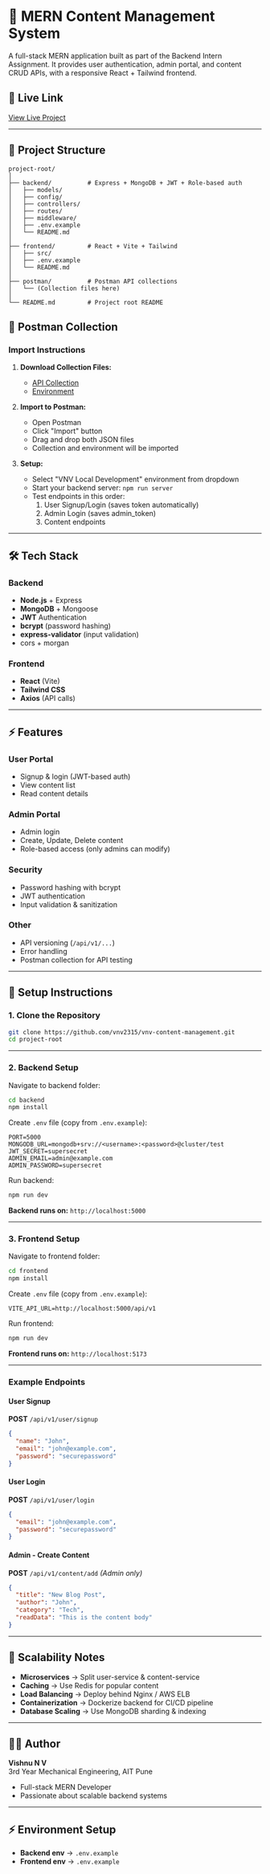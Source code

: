 # 🚀 MERN Content Management System

A full-stack MERN application built as part of the Backend Intern Assignment. It provides user authentication, admin portal, and content CRUD APIs, with a responsive React + Tailwind frontend.


## 🚀 Live Link

[View Live Project](https://vnv-content-management.vercel.app/)

---

## 📂 Project Structure

```
project-root/
│
├── backend/          # Express + MongoDB + JWT + Role-based auth
│   ├── models/
│   ├── config/
│   ├── controllers/
│   ├── routes/
│   ├── middleware/
│   ├── .env.example
│   └── README.md
│
├── frontend/         # React + Vite + Tailwind
│   ├── src/
│   ├── .env.example
│   └── README.md
│
├── postman/          # Postman API collections
│   └── (Collection files here)
│
└── README.md         # Project root README

```

## 📮 Postman Collection

### Import Instructions

1. **Download Collection Files:**
   - [API Collection](./postman/VNV-CMS-API-Collection.json)
   - [Environment](./postman/VNV-Local-Environment.json)

2. **Import to Postman:**
   - Open Postman
   - Click "Import" button
   - Drag and drop both JSON files
   - Collection and environment will be imported

3. **Setup:**
   - Select "VNV Local Development" environment from dropdown
   - Start your backend server: `npm run server`
   - Test endpoints in this order:
     1. User Signup/Login (saves token automatically)
     2. Admin Login (saves admin_token)
     3. Content endpoints


---

## 🛠️ Tech Stack

### Backend
- **Node.js** + Express
- **MongoDB** + Mongoose
- **JWT** Authentication
- **bcrypt** (password hashing)
- **express-validator** (input validation)
- cors + morgan

### Frontend
- **React** (Vite)
- **Tailwind CSS**
- **Axios** (API calls)

---

## ⚡ Features

### User Portal
- Signup & login (JWT-based auth)
- View content list
- Read content details

### Admin Portal
- Admin login
- Create, Update, Delete content
- Role-based access (only admins can modify)

### Security
- Password hashing with bcrypt
- JWT authentication
- Input validation & sanitization

### Other
- API versioning (`/api/v1/...`)
- Error handling
- Postman collection for API testing

---

## 🔧 Setup Instructions

### 1. Clone the Repository

```bash
git clone https://github.com/vnv2315/vnv-content-management.git
cd project-root
```

---

### 2. Backend Setup

Navigate to backend folder:

```bash
cd backend
npm install
```

Create `.env` file (copy from `.env.example`):

```env
PORT=5000
MONGODB_URL=mongodb+srv://<username>:<password>@cluster/test
JWT_SECRET=supersecret
ADMIN_EMAIL=admin@example.com
ADMIN_PASSWORD=supersecret
```

Run backend:

```bash
npm run dev
```

**Backend runs on:** `http://localhost:5000`

---

### 3. Frontend Setup

Navigate to frontend folder:

```bash
cd frontend
npm install
```

Create `.env` file (copy from `.env.example`):

```env
VITE_API_URL=http://localhost:5000/api/v1
```

Run frontend:

```bash
npm run dev
```

**Frontend runs on:** `http://localhost:5173`

---

### Example Endpoints

#### User Signup
**POST** `/api/v1/user/signup`

```json
{
  "name": "John",
  "email": "john@example.com",
  "password": "securepassword"
}
```

#### User Login
**POST** `/api/v1/user/login`

```json
{
  "email": "john@example.com",
  "password": "securepassword"
}
```

#### Admin - Create Content
**POST** `/api/v1/content/add` *(Admin only)*

```json
{
  "title": "New Blog Post",
  "author": "John",
  "category": "Tech",
  "readData": "This is the content body"
}
```

---

## 🚀 Scalability Notes

- **Microservices** → Split user-service & content-service
- **Caching** → Use Redis for popular content
- **Load Balancing** → Deploy behind Nginx / AWS ELB
- **Containerization** → Dockerize backend for CI/CD pipeline
- **Database Scaling** → Use MongoDB sharding & indexing

---

## 👨‍💻 Author

**Vishnu N V**  
3rd Year Mechanical Engineering, AIT Pune

- Full-stack MERN Developer
- Passionate about scalable backend systems

---

## ⚡ Environment Setup

- **Backend env** → `.env.example`
- **Frontend env** → `.env.example`
